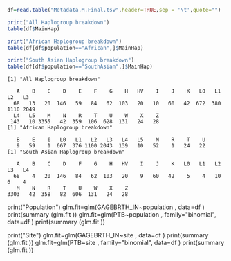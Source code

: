 
```r
df=read.table("Metadata.M.Final.tsv",header=TRUE,sep = '\t',quote="")

print("All Haplogroup breakdown")
table(df$MainHap)

print("African Haplogroup breakdown")
table(df[df$population=="African",]$MainHap)

print("South Asian Haplogroup breakdown")
table(df[df$population=="SouthAsian",]$MainHap)
```
```
[1] "All Haplogroup breakdown"

   A    B    C    D    E    F    G    H   HV    I    J    K   L0   L1   L2   L3
  68   13   20  146   59   84   62  103   20   10   60   42  672  380 1110 2049
  L4   L5    M    N    R    T    U    W    X    Z
 143   10 3355   42  359  106  628  131   24   28
[1] "African Haplogroup breakdown"

   B    E    I   L0   L1   L2   L3   L4   L5    M    R    T    U
   9   59    1  667  376 1100 2043  139   10   52    1   24   22
[1] "South Asian Haplogroup breakdown"

   A    B    C    D    F    G    H   HV    I    J    K   L0   L1   L2   L3   L4
  68    4   20  146   84   62  103   20    9   60   42    5    4   10    6    4
   M    N    R    T    U    W    X    Z
3303   42  358   82  606  131   24   28
```




print("Population")
glm.fit=glm(GAGEBRTH_IN~population , data=df  ) 
print(summary (glm.fit ))
glm.fit=glm(PTB~population , family="binomial", data=df  )
print(summary (glm.fit ))


print("Site")
glm.fit=glm(GAGEBRTH_IN~site , data=df  ) 
print(summary (glm.fit ))
glm.fit=glm(PTB~site , family="binomial", data=df  )
print(summary (glm.fit ))
